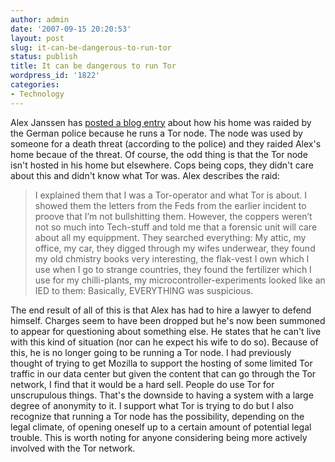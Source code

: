 ```yaml
---
author: admin
date: '2007-09-15 20:20:53'
layout: post
slug: it-can-be-dangerous-to-run-tor
status: publish
title: It can be dangerous to run Tor
wordpress_id: '1822'
categories:
- Technology
---
```


Alex Janssen has [posted a blog
entry](http://itnomad.wordpress.com/2007/09/16/tor-madness-reloaded/)
about how his home was raided by the German police because he runs a Tor
node. The node was used by someone for a death threat (according to the
police) and they raided Alex's home becaue of the threat. Of course, the
odd thing is that the Tor node isn't hosted in his home but elsewhere.
Cops being cops, they didn't care about this and didn't know what Tor
was. Alex describes the raid:

> I explained them that I was a Tor-operator and what Tor is about. I
> showed them the letters from the Feds from the earlier incident to
> proove that I’m not bullshitting them. However, the coppers weren’t
> not so much into Tech-stuff and told me that a forensic unit will care
> about all my equippment. They searched everything: My attic, my
> office, my car, they digged through my wifes underwear, they found my
> old chmistry books very interesting, the flak-vest I own which I use
> when I go to strange countries, they found the fertilizer which I use
> for my chilli-plants, my microcontroller-experiments looked like an
> IED to them: Basically, EVERYTHING was suspicious.

The end result of all of this is that Alex has had to hire a lawyer to
defend himself. Charges seem to have been dropped but he's now been
summoned to appear for questioning about something else. He states that
he can't live with this kind of situation (nor can he expect his wife to
do so). Because of this, he is no longer going to be running a Tor node.
I had previously thought of trying to get Mozilla to support the hosting
of some limited Tor traffic in our data center but given the content
that can go through the Tor network, I find that it would be a hard
sell. People do use Tor for unscrupulous things. That's the downside to
having a system with a large degree of anonymity to it. I support what
Tor is trying to do but I also recognize that running a Tor node has the
possibility, depending on the legal climate, of opening oneself up to a
certain amount of potential legal trouble. This is worth noting for
anyone considering being more actively involved with the Tor network.
